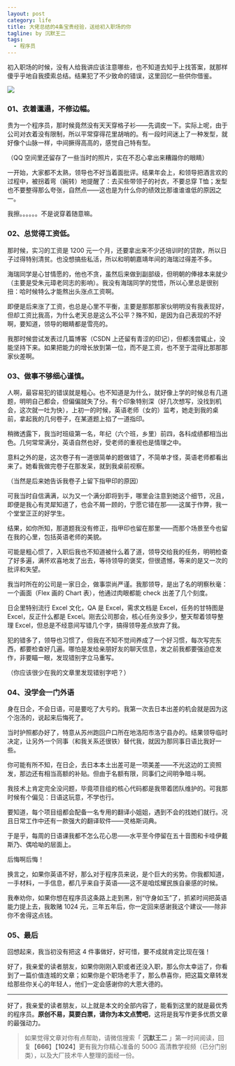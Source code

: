 ```yaml
---
layout: post
category: life
title: 大佬总结的4条宝贵经验，送给初入职场的你
tagline: by 沉默王二
tags: 
  - 程序员
---
```


初入职场的时候，没有人给我讲应该注意哪些，也不知道去知乎上找答案，就那样傻乎乎地自我摸索总结。结果犯了不少致命的错误，这里回忆一些供你借鉴。

<!--more-->

![](http://www.itwanger.com/assets/images/2020/03/zhichang-01.png)


### 01、衣着邋遢，不修边幅。

贵为一个程序员，那时候竟然没有天天穿格子衫——先调皮一下。实际上呢，由于公司对衣着没有限制，所以平常穿得花里胡哨的。有一段时间迷上了一种发型，就好像个山脉一样，中间撅得高高的，感觉自己特有型。

（QQ 空间里还留存了一些当时的照片，实在不忍心拿出来糟蹋你的眼睛）

一开始，大家都不太熟，领导也不好当着面批评。结果年会上，和领导把酒言欢的过程中，被拐着弯（婉转）地提醒了：去买些带领子的衬衣，不要总穿 T恤；发型也不要整得那么夸张，自然点——这也是为什么你的绩效比那谁谁谁低的原因之一。

我擦。。。。。。不是说穿着随意嘛。

### 02、总觉得工资低。

那时候，实习的工资是 1200 元一个月，还要拿出来不少还培训时的贷款，所以日子过得特别清贫。也没想搞些私活，所以和明朝嘉靖年间的海瑞过得差不多。

海瑞同学是心甘情愿的，他也不贪，虽然后来做到副部级，但明朝的俸禄本来就少（主要是受朱元璋老同志的影响）。我没有海瑞同学的觉悟，所以心里总是很别扭：哈时候特么才能熬出头涨点工资啊。

即便是后来涨了工资，也总是心里不平衡，主要是那那那家伙明明没有我表现好，但却工资比我高，为什么老天总是这么不公平？殊不知，是因为自己表现的不好啊，要知道，领导的眼睛都是雪亮的。

我那时候尝试发表过几篇博客（CSDN 上还留有青涩的印记），但都浅尝辄止，没能坚持下来。如果把能力的增长放到第一位，而不是工资，也不至于混得比那那那家伙差啊。

### 03、做事不够细心谨慎。

人啊，最容易犯的错误就是粗心。也不知道是为什么，就好像上学的时候总有几道题，明明自己都会，但偏偏就失了分。有个印象特别深（好几次想写，没找到机会，这次就一吐为快），上初一的时候，英语老师（女的）监考，她走到我的桌前，拿起我的几何卷子，在某道题上掐了一道指印。

稍微透露下，我当时班级第一名，年纪（六个班，乡里）前四，各科成绩都相当出色。几何常常满分，英语自然也好，受老师的重视也是情理之中。

意料之外的是，这次卷子有一道很简单的题做错了，不简单才怪，英语老师都看出来了。她看我做完卷子在那发呆，就到我桌前视察。

（当然是后来她告诉我卷子上留下指甲印的原因）

可我当时自信满满，以为又一个满分即将到手，哪里会注意到她这个细节，况且，即便是我心有灵犀知道了，也会不屑一顾的，宁愿它错在那——这属于作弊，我一个堂堂正正的好学生。

结果，如你所知，那道题我没有修正，指甲印也留在那里——而那个场景至今也留在我的心里，包括英语老师的美貌。

可能是粗心惯了，入职后我也不知道被什么着了道，领导交给我的任务，明明检查了好多遍，满怀欢喜地发了出去，等待领导的褒奖，但很遗憾，等来的是又一次的批评和失望。

我当时所在的公司是一家日企，做事崇尚严谨。我那领导，是出了名的明察秋毫：一个画面（Flex 画的 Chart 表），他通过肉眼都能 check 出差了几个刻度。

日企里特别流行 Excel 文化，QA 是 Excel，需求文档是 Excel，任务的甘特图是 Excel，反正什么都是 Excel。刚去公司那会，核心任务没多少，整天帮着领导整理 Excel，但总是不经意间写错几个字，搞得领导差点放弃了我。

犯的错多了，领导也习惯了，但我在不知不觉间养成了一个好习惯，每次写完东西，都要检查好几遍。哪怕是发给亲朋好友的聊天信息，发之前我都要强迫症发作，非要瞄一眼，发现错别字立马重写。

（你应该很少在我的文章里发现错别字吧？）

### 04、没学会一门外语

身在日企，不会日语，可是要吃了大亏的。我第一次去日本出差的机会就是因为这个泡汤的，说起来后悔死了。

当时护照都办好了，特意从苏州跑回户口所在地洛阳市洛宁县办的。结果领导临时决定，让另外一个同事（和我关系还很铁）替代我，就因为那同事日语比我好一些。

你可能有所不知，在日企，去日本本土出差可是一项美差——不光这边的工资照发，那边还有相当高额的补贴。但由于名额有限，同事们之间明争暗斗啊。

我技术上肯定完全没问题，毕竟项目组的核心代码都是我带着团队维护的。可我那时候有个偏见：日语这玩意，不学也行。

要知道，每个项目组都会配备一名专用的翻译小姐姐，遇到不会的找她们就行。况且日常工作中还有一款强大的翻译软件——灵格斯词典。

于是乎，每周的日语课我都不怎么花心思——水平至今停留在五十音图和卡哇伊戴斯乃、偶哈呦的层面上。

后悔啊后悔！

换言之，如果你英语不好，那么对于程序员来说，是个巨大的劣势。你我都知道，一手材料，一手信息，都几乎来自于英语——这不是咱炫耀民族自豪感的时候。

我奉劝你，如果你想在程序员这条路上走到黑，别“守身如玉”了，抓紧时间把英语能力提上去，我敢赌 1024 元，三年五年后，你一定回来感谢我这个建议——除非你不舍得这点钱。

### 05、最后

回想起来，我当初没有把这 4 件事做好，好可惜，要不成就肯定比现在强！

好了，我亲爱的读者朋友，如果你刚刚入职或者还没入职，那么你太幸运了，你看到了一篇价值连城的文章；如果你是个职场老手了，那么恭喜你，把这篇文章转发给那些你关心的年轻人，他们一定会感谢你的大恩大德的。

------------

好了，我亲爱的读者朋友，以上就是本文的全部内容了，能看到这里的就是最优秀的程序员。**原创不易，莫要白票，请你为本文点赞吧**，这将是我写作更多优质文章的最强动力。

>如果觉得文章对你有点帮助，请微信搜索「 **沉默王二** 」第一时间阅读，回复【**666**】【**1024**】更有我为你精心准备的 500G 高清教学视频（已分门别类），以及大厂技术牛人整理的面经一份。








